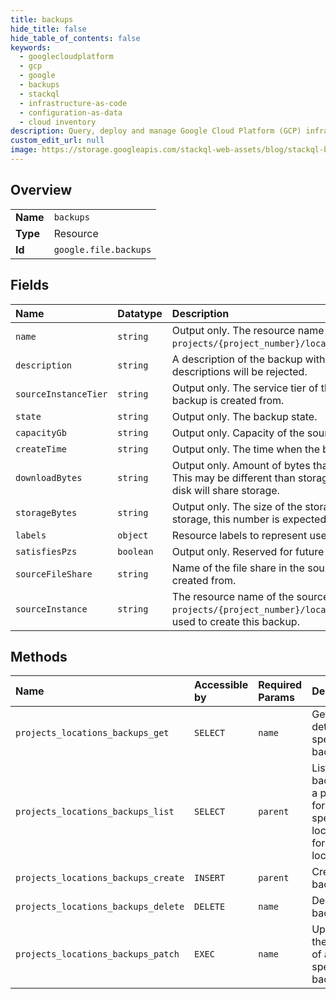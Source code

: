 ```yaml
---
title: backups
hide_title: false
hide_table_of_contents: false
keywords:
  - googlecloudplatform
  - gcp
  - google
  - backups
  - stackql
  - infrastructure-as-code
  - configuration-as-data
  - cloud inventory
description: Query, deploy and manage Google Cloud Platform (GCP) infrastructure and resources using SQL
custom_edit_url: null
image: https://storage.googleapis.com/stackql-web-assets/blog/stackql-blog-post-featured-image.png
---
```

  
    

## Overview
<table><tbody>
<tr><td><b>Name</b></td><td><code>backups</code></td></tr>
<tr><td><b>Type</b></td><td>Resource</td></tr>
<tr><td><b>Id</b></td><td><code>google.file.backups</code></td></tr>
</tbody></table>

## Fields
| Name | Datatype | Description |
|:-----|:---------|:------------|
| `name` | `string` | Output only. The resource name of the backup, in the format `projects/{project_number}/locations/{location_id}/backups/{backup_id}`. |
| `description` | `string` | A description of the backup with 2048 characters or less. Requests with longer descriptions will be rejected. |
| `sourceInstanceTier` | `string` | Output only. The service tier of the source Cloud Filestore instance that this backup is created from. |
| `state` | `string` | Output only. The backup state. |
| `capacityGb` | `string` | Output only. Capacity of the source file share when the backup was created. |
| `createTime` | `string` | Output only. The time when the backup was created. |
| `downloadBytes` | `string` | Output only. Amount of bytes that will be downloaded if the backup is restored. This may be different than storage bytes, since sequential backups of the same disk will share storage. |
| `storageBytes` | `string` | Output only. The size of the storage used by the backup. As backups share storage, this number is expected to change with backup creation/deletion. |
| `labels` | `object` | Resource labels to represent user provided metadata. |
| `satisfiesPzs` | `boolean` | Output only. Reserved for future use. |
| `sourceFileShare` | `string` | Name of the file share in the source Cloud Filestore instance that the backup is created from. |
| `sourceInstance` | `string` | The resource name of the source Cloud Filestore instance, in the format `projects/{project_number}/locations/{location_id}/instances/{instance_id}`, used to create this backup. |
## Methods
| Name | Accessible by | Required Params | Description |
|:-----|:--------------|:----------------|:------------|
| `projects_locations_backups_get` | `SELECT` | `name` | Gets the details of a specific backup. |
| `projects_locations_backups_list` | `SELECT` | `parent` | Lists all backups in a project for either a specified location or for all locations. |
| `projects_locations_backups_create` | `INSERT` | `parent` | Creates a backup. |
| `projects_locations_backups_delete` | `DELETE` | `name` | Deletes a backup. |
| `projects_locations_backups_patch` | `EXEC` | `name` | Updates the settings of a specific backup. |
